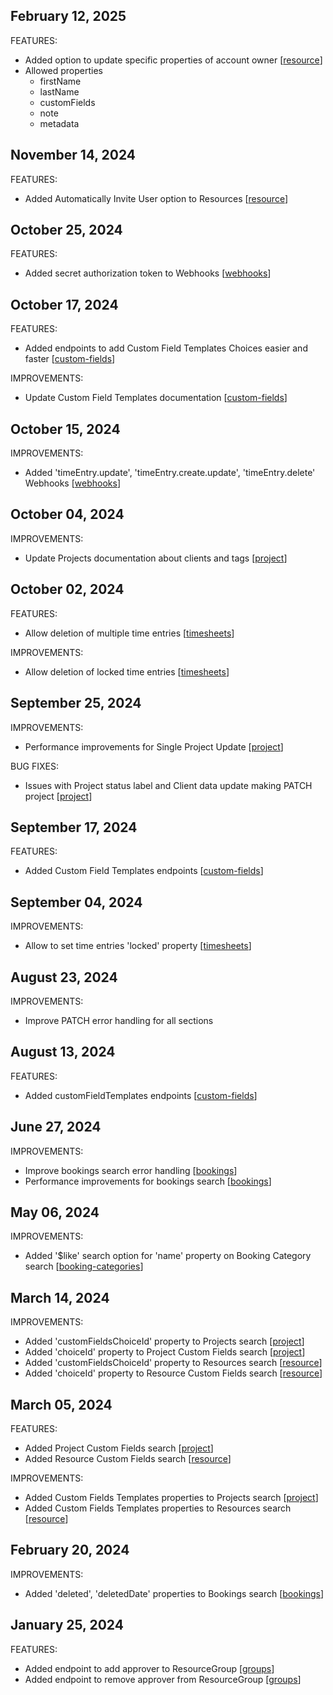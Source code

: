 ## February 12, 2025

FEATURES:

* Added option to update specific properties of account owner [[resource](https://github.com/hubplanner/API/blob/master/Sections/resource.md)]
* Allowed properties
  * firstName
  * lastName
  * customFields
  * note
  * metadata

## November 14, 2024

FEATURES:

* Added Automatically Invite User option to Resources [[resource](https://github.com/hubplanner/API/blob/master/Sections/resource.md#automatically-invite-user-when-added)]

## October 25, 2024

FEATURES:

* Added secret authorization token to Webhooks [[webhooks](https://github.com/hubplanner/API/blob/master/Sections/webhooks.md#secret-authorization-token)]

## October 17, 2024

FEATURES:

* Added endpoints to add Custom Field Templates Choices easier and faster [[custom-fields](https://github.com/hubplanner/API/blob/master/Sections/custom-fields.md#add-choices)]

IMPROVEMENTS:

* Update Custom Field Templates documentation [[custom-fields](https://github.com/hubplanner/API/blob/master/Sections/custom-fields.md)]

## October 15, 2024

IMPROVEMENTS:

* Added 'timeEntry.update', 'timeEntry.create.update', 'timeEntry.delete' Webhooks [[webhooks](https://github.com/hubplanner/API/blob/master/Sections/webhooks.md#supported-events)]

## October 04, 2024

IMPROVEMENTS:

* Update Projects documentation about clients and tags [[project](https://github.com/hubplanner/API/blob/master/Sections/project.md#get-all-projects)]

## October 02, 2024

FEATURES:

* Allow deletion of multiple time entries [[timesheets](https://github.com/hubplanner/API/blob/master/Sections/timesheets.md#delete-multiple-timeentries)]

IMPROVEMENTS:

* Allow deletion of locked time entries [[timesheets](https://github.com/hubplanner/API/blob/master/Sections/timesheets.md#delete-a-timeentry)]

## September 25, 2024

IMPROVEMENTS:

* Performance improvements for Single Project Update [[project](https://github.com/hubplanner/API/blob/master/Sections/project.md#update-single-project)]

BUG FIXES:

* Issues with Project status label and Client data update making PATCH project [[project](https://github.com/hubplanner/API/blob/master/Sections/project.md#update-single-project)]

## September 17, 2024

FEATURES:

* Added Custom Field Templates endpoints [[custom-fields](https://github.com/hubplanner/API/blob/master/Sections/custom-fields.md)] 

## September 04, 2024

IMPROVEMENTS:

* Allow to set time entries 'locked' property [[timesheets](https://github.com/hubplanner/API/blob/master/Sections/timesheets.md)]

## August 23, 2024

IMPROVEMENTS:

* Improve PATCH error handling for all sections

## August 13, 2024

FEATURES:

* Added customFieldTemplates endpoints [[custom-fields](https://github.com/hubplanner/API/blob/master/Sections/custom-fields.md)] 

## June 27, 2024

IMPROVEMENTS:

* Improve bookings search error handling [[bookings](https://github.com/hubplanner/API/blob/master/Sections/bookings.md#search-bookings)]
* Performance improvements for bookings search [[bookings](https://github.com/hubplanner/API/blob/master/Sections/bookings.md#search-bookings)]

## May 06, 2024

IMPROVEMENTS:

* Added '$like' search option for 'name' property on Booking Category search [[booking-categories](https://github.com/hubplanner/API/blob/master/Sections/booking-categories.md#search-a-booking-category)]

## March 14, 2024

IMPROVEMENTS:

* Added 'customFieldsChoiceId' property to Projects search [[project](https://github.com/hubplanner/API/blob/master/Sections/project.md#search-projects)]
* Added 'choiceId' property to Project Custom Fields search [[project](https://github.com/hubplanner/API/blob/master/Sections/project.md#search-custom-fields)]
* Added 'customFieldsChoiceId' property to Resources search [[resource](https://github.com/hubplanner/API/blob/master/Sections/resource.md#search-resources)]
* Added 'choiceId' property to Resource Custom Fields search [[resource](https://github.com/hubplanner/API/blob/master/Sections/resource.md#search-custom-fields)]

## March 05, 2024

FEATURES:

* Added Project Custom Fields search [[project](https://github.com/hubplanner/API/blob/master/Sections/project.md#search-custom-fields)]
* Added Resource Custom Fields search [[resource](https://github.com/hubplanner/API/blob/master/Sections/resource.md#search-custom-fields)]

IMPROVEMENTS:

* Added Custom Fields Templates properties to Projects search [[project](https://github.com/hubplanner/API/blob/master/Sections/project.md#search-projects)]
* Added Custom Fields Templates properties to Resources search [[resource](https://github.com/hubplanner/API/blob/master/Sections/resource.md#search-resources)]

## February 20, 2024

IMPROVEMENTS:

* Added 'deleted', 'deletedDate' properties to Bookings search [[bookings](https://github.com/hubplanner/API/blob/master/Sections/bookings.md#search-bookings)]

## January 25, 2024

FEATURES:

* Added endpoint to add approver to ResourceGroup [[groups](https://github.com/hubplanner/API/blob/master/Sections/groups.md#add-approver-to-a-resourcegroup)]
* Added endpoint to remove approver from ResourceGroup [[groups](https://github.com/hubplanner/API/blob/master/Sections/groups.md#remove-approver-from-a-resourcegroup)]
